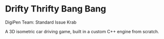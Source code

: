 # Drifty Thrifty Bang Bang
DigiPen Team: Standard Issue Krab

A 3D isometric car driving game, built in a custom C++ engine from scratch.
